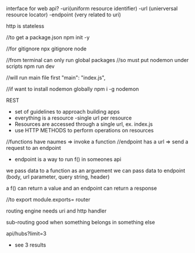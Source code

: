 interface for web api?
-uri(uniform resource identifier)
-url (unierversal resource locator)
-endpoint (very related to uri)

http is stateless


//to get a package.json
npm init -y 

//for gitignore
npx gitignore node

//from terminal can only run global packages
//so must put nodemon under scripts
npm run dev

//will run main file first
"main": "index.js",

//if want to install nodemon globally
npm i -g nodemon

REST
- set of guidelines to approach building apps
- everything is a resource
-single url per resource
- Resources are accessed through a single url, ex. index.js
- use HTTP METHODS to perform operations on resources


//functions have naumes => invoke a function 
//endpoint has a url    => send a request to an endpoint
- endpoint is a way to run f() in someones api

we pass data to a function as an arguement 
we can pass data to endpoint (body, url parameter, query string, header)

a f() can return a value and an endpoint can return a response

//to export
module.exports= router


routing engine needs uri and http handler

sub-routing
good when something belongs in something else


api/hubs?limit=3
- see 3 results

